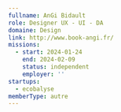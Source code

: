 ```yaml
---
fullname: AnGi Bidault
role: Designer UX - UI - DA
domaine: Design
link: http://www.book-angi.fr/
missions:
  - start: 2024-01-24
    end: 2024-02-09
    status: independent
    employer: ''
startups:
  - ecobalyse
memberType: autre
---
```


